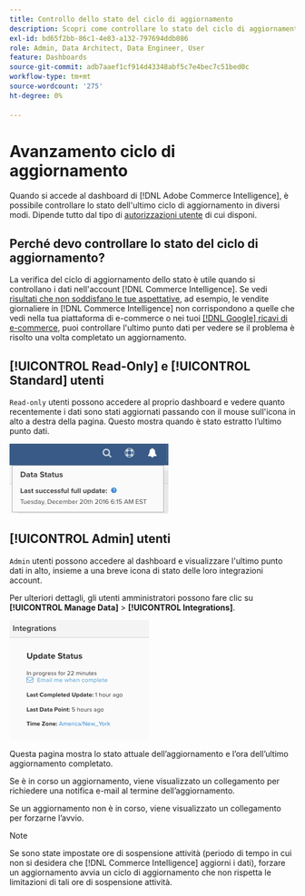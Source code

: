 ```yaml
---
title: Controllo dello stato del ciclo di aggiornamento
description: Scopri come controllare lo stato del ciclo di aggiornamento.
exl-id: bd65f2bb-86c1-4e83-a132-797694ddb086
role: Admin, Data Architect, Data Engineer, User
feature: Dashboards
source-git-commit: adb7aaef1cf914d43348abf5c7e4bec7c51bed0c
workflow-type: tm+mt
source-wordcount: '275'
ht-degree: 0%

---
```


# Avanzamento ciclo di aggiornamento

Quando si accede al dashboard di [!DNL Adobe Commerce Intelligence], è possibile controllare lo stato dell&#39;ultimo ciclo di aggiornamento in diversi modi. Dipende tutto dal tipo di [autorizzazioni utente](../administrator/user-management/user-management.md) di cui disponi.

## Perché devo controllare lo stato del ciclo di aggiornamento?

La verifica del ciclo di aggiornamento dello stato è utile quando si controllano i dati nell&#39;account [!DNL Commerce Intelligence]. Se vedi [risultati che non soddisfano le tue aspettative](../data-analyst/data-warehouse-mgr/data-and-updates-faq.md), ad esempio, le vendite giornaliere in [!DNL Commerce Intelligence] non corrispondono a quelle che vedi nella tua piattaforma di e-commerce o nei tuoi [[!DNL Google] ricavi di e-commerce](https://experienceleague.adobe.com/docs/commerce-knowledge-base/kb/troubleshooting/miscellaneous/diagnosing-google-ecommerce-revenue-discrepancies.html), puoi controllare l&#39;ultimo punto dati per vedere se il problema è risolto una volta completato un aggiornamento.

## [!UICONTROL Read-Only] e [!UICONTROL Standard] utenti

`Read-only` utenti possono accedere al proprio dashboard e vedere quanto recentemente i dati sono stati aggiornati passando con il mouse sull&#39;icona in alto a destra della pagina. Questo mostra quando è stato estratto l’ultimo punto dati.

![](../../mbi/assets/last-success-data.png)

## [!UICONTROL Admin] utenti

`Admin` utenti possono accedere al dashboard e visualizzare l&#39;ultimo punto dati in alto, insieme a una breve icona di stato delle loro integrazioni account.

Per ulteriori dettagli, gli utenti amministratori possono fare clic su **[!UICONTROL Manage Data]** > **[!UICONTROL Integrations]**.

![](../../mbi/assets/detail-manage-data-integrations.png)

Questa pagina mostra lo stato attuale dell’aggiornamento e l’ora dell’ultimo aggiornamento completato.

Se è in corso un aggiornamento, viene visualizzato un collegamento per richiedere una notifica e-mail al termine dell’aggiornamento.

Se un aggiornamento non è in corso, viene visualizzato un collegamento per forzarne l’avvio.

>[!NOTE]
>
>Se sono state impostate ore di sospensione attività (periodo di tempo in cui non si desidera che [!DNL Commerce Intelligence] aggiorni i dati), forzare un aggiornamento avvia un ciclo di aggiornamento che non rispetta le limitazioni di tali ore di sospensione attività.
